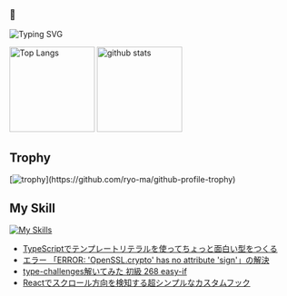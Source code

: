 ### 🫨

![Typing SVG](https://readme-typing-svg.herokuapp.com?font=Roboto&color=%2336BCF7&lines=Hi,+I'm+hikagami0210+I'm+a+Developer)

<!--
**hikagami0210/hikagami0210** is a ✨ _special_ ✨ repository because its `README.md` (this file) appears on your GitHub profile.

Here are some ideas to get you started:

- 🔭 I’m currently working on ...
- 🌱 I’m currently learning ...
- 👯 I’m looking to collaborate on ...
- 🤔 I’m looking for help with ...
- 💬 Ask me about ...
- 📫 How to reach me: ...
- 😄 Pronouns: ...
- ⚡ Fun fact: ...
-->

<!--[![My Qiita contributions](https://qiita-badge.apiapi.app/s/mono0926/contributions.svg)](http://qiita.com/mono0926) -->
<p align="left"> 
  <img alt="Top Langs" height="150px" src="https://github-readme-stats.vercel.app/api/top-langs/?username=hikagami0210&layout=compact&show_icons=true&theme=onedark" />
  <img alt="github stats" height="150px" src="https://github-readme-stats.vercel.app/api?username=hikagami0210&theme=onedark&show_icons=ture" />
</p>

## Trophy
[![trophy](https://github-profile-trophy.vercel.app/?username=hikagami0210&theme=onedark&rank=-C,-B,-?)](https://github.com/ryo-ma/github-profile-trophy)

## My Skill
[![My Skills](https://skillicons.dev/icons?i=flutter,dart,firebase,react,typescript)](https://skillicons.dev)

<!-- BLOG-POST-LIST:START -->
- [TypeScriptでテンプレートリテラルを使ってちょっと面白い型をつくる](https://qiita.com/hikagami/items/382f0a64f90b0df33eed)
- [エラー 「ERROR: &#39;OpenSSL.crypto&#39; has no attribute &#39;sign&#39;」の解決](https://qiita.com/hikagami/items/ac22f06da03eb256f8f9)
- [type-challenges解いてみた 初級 268 easy-if](https://qiita.com/hikagami/items/96187a2b8512e56b59fb)
- [Reactでスクロール方向を検知する超シンプルなカスタムフック](https://qiita.com/hikagami/items/e2a43872f3b594e94449)
<!-- BLOG-POST-LIST:END -->
